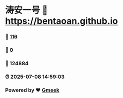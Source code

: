 # 涛安一号 :link: https://bentaoan.github.io 
### :page_facing_up: [116](https://bentaoan.github.io/tag.html) 
### :speech_balloon: 0 
### :hibiscus: 124884 
### :alarm_clock: 2025-07-08 14:59:03 
### Powered by :heart: [Gmeek](https://github.com/Meekdai/Gmeek)
